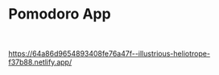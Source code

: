 # Pomodoro App <br><br>
https://64a86d9654893408fe76a47f--illustrious-heliotrope-f37b88.netlify.app/
